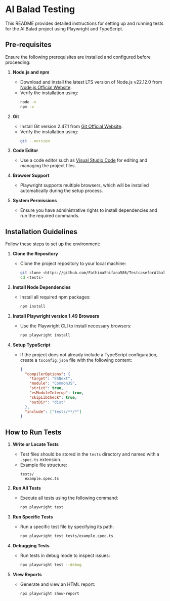 # Al Balad Testing 

This README provides detailed instructions for setting up and running tests for the Al Balad project using Playwright and TypeScript.

## Pre-requisites

Ensure the following prerequisites are installed and configured before proceeding:

1. **Node.js and npm**

   - Download and install the latest LTS version of Node.js v22.12.0 from [Node.js Official Website](https://nodejs.org/).
   - Verify the installation using:
     ```bash
     node -v
     npm -v
     ```

2. **Git**

   - Install Git version 2.47.1 from [Git Official Website](https://git-scm.com/).
   - Verify the installation using:
     ```bash
     git --version
     ```

3. **Code Editor**

   - Use a code editor such as [Visual Studio Code](https://code.visualstudio.com/) for editing and managing the project files.

4. **Browser Support**

   - Playwright supports multiple browsers, which will be installed automatically during the setup process.

5. **System Permissions**

   - Ensure you have administrative rights to install dependencies and run the required commands.

## Installation Guidelines

Follow these steps to set up the environment:

1. **Clone the Repository**

   - Clone the project repository to your local machine:
     ```bash
     git clone <https://github.com/FathimaShifana586/TestcaseforAlbalad.git>
     cd <tests>
     ```

2. **Install Node Dependencies**

   - Install all required npm packages:
     ```bash
     npm install
     ```

3. **Install Playwright version 1.49 Browsers**

   - Use the Playwright CLI to install necessary browsers:
     ```bash
     npx playwright install
     ```

4. **Setup TypeScript**

   - If the project does not already include a TypeScript configuration, create a `tsconfig.json` file with the following content:
     ```json
     {
       "compilerOptions": {
         "target": "ESNext",
         "module": "CommonJS",
         "strict": true,
         "esModuleInterop": true,
         "skipLibCheck": true,
         "outDir": "dist"
       },
       "include": ["tests/**/*"]
     }
     ```

## How to Run Tests

1. **Write or Locate Tests**

   - Test files should be stored in the `tests` directory and named with a `.spec.ts` extension.
   - Example file structure:
     ```
     tests/
       example.spec.ts
     ```

2. **Run All Tests**

   - Execute all tests using the following command:
     ```bash
     npx playwright test
     ```

3. **Run Specific Tests**

   - Run a specific test file by specifying its path:
     ```bash
     npx playwright test tests/example.spec.ts
     ```

4. **Debugging Tests**

   - Run tests in debug mode to inspect issues:
     ```bash
     npx playwright test --debug
     ```

5. **View Reports**

   - Generate and view an HTML report:
     ```bash
     npx playwright show-report
     ```


